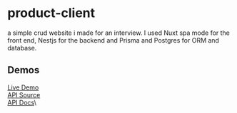 # product-client


a simple crud website i made for an interview. I used Nuxt spa mode for the front end, Nestjs for the backend and Prisma and Postgres for ORM and database. 
## Demos
[Live Demo](https://moart-prod-client.herokuapp.com/)\
[API Source](https://github.com/miradii/product-api)\
[API Docs](https://products-api-moart.herokuapp.com/docs)\
